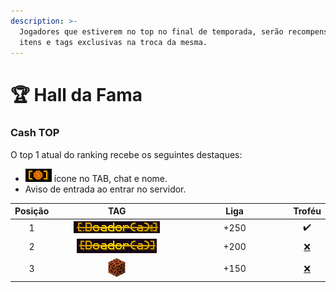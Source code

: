 ```yaml
---
description: >-
  Jogadores que estiverem no top no final de temporada, serão recompensados com
  itens e tags exclusivas na troca da mesma.
---
```


# 🏆 Hall da Fama

### Cash TOP

O top 1 atual do ranking recebe os seguintes destaques:

* ![](<../../.gitbook/assets/image (7) (5).png>) ícone no TAB, chat e nome.
* Aviso de entrada ao entrar no servidor.

<table><thead><tr><th align="center">Posição</th><th width="195" align="center">TAG</th><th width="163" align="center">Liga</th><th align="center">Troféu</th></tr></thead><tbody><tr><td align="center">1</td><td align="center"><img src="../../.gitbook/assets/image (20) (1).png" alt=""></td><td align="center">+250</td><td align="center">✔️</td></tr><tr><td align="center">2</td><td align="center"><img src="../../.gitbook/assets/image (4) (1).png" alt=""></td><td align="center">+200</td><td align="center"><a href="https://emojiterra.com/pt/x-vermelho/">❌</a></td></tr><tr><td align="center">3</td><td align="center"><img src="../../.gitbook/assets/image (26).png" alt=""></td><td align="center">+150</td><td align="center"><a href="https://emojiterra.com/pt/x-vermelho/">❌</a></td></tr></tbody></table>
